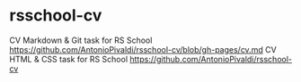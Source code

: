 # rsschool-cv
CV Markdown & Git task for RS School
https://github.com/AntonioPivaldi/rsschool-cv/blob/gh-pages/cv.md
CV HTML & CSS task for RS School
https://github.com/AntonioPivaldi/rsschool-cv
